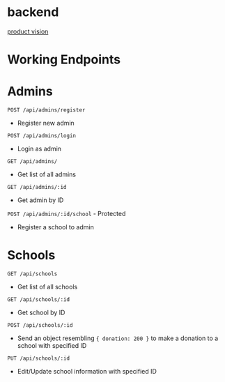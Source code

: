 # backend

[product vision](https://www.notion.so/dislersd/Product-Vision-8650648b724a4bb6b6062270da8ffdb8)

# Working Endpoints

# Admins

`POST /api/admins/register`

- Register new admin

`POST /api/admins/login`

- Login as admin

`GET /api/admins/`

- Get list of all admins

`GET /api/admins/:id`

- Get admin by ID

`POST /api/admins/:id/school` - Protected

- Register a school to admin

# Schools

`GET /api/schools`

- Get list of all schools

`GET /api/schools/:id`

- Get school by ID

`POST /api/schools/:id`

- Send an object resembling `{ donation: 200 }` to make a donation to a school with specified ID

`PUT /api/schools/:id`

- Edit/Update school information with specified ID
